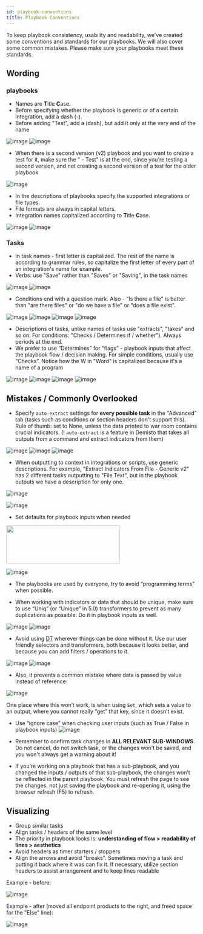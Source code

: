 ```yaml
---
id: playbook-conventions
title: Playbook Conventions
---
```


To keep playbook consistency, usability and readability, we've created some conventions and standards for our playbooks. We will also cover some common mistakes. Please make sure your playbooks meet these standards.

## Wording
### playbooks
 - Names are **T**itle **C**ase.
 - Before specifying whether the playbook is generic or of a certain integration, add a dash (-).
 - Before adding "Test", add a (dash), but add it only at the very end of the name
 
 ![image](doc_imgs/62224827-f8742f00-b3bf-11e9-857e-5f216297aee1.png)
![image](doc_imgs/62224883-0f1a8600-b3c0-11e9-910e-03a86c7456d7.png)

-   When there is a second version (v2) playbook and you want to create a test for it, make sure the " - Test" is at the end, since you're testing a second version, and not creating a second version of a test for the older playbook


![image](doc_imgs/62225909-fa3ef200-b3c1-11e9-9e66-d96ce7fefbde.png)

-   In the descriptions of playbooks specify the supported integrations or file types.
-   File formats are always in capital letters.
-   Integration names capitalized according to **T**itle **C**ase.


![image](doc_imgs/62228872-2e68e180-b3c7-11e9-9de3-ea21c0e3c866.png)
![image](doc_imgs/62228877-3032a500-b3c7-11e9-8644-17278aa24870.png)


### Tasks
-   In task names - first letter is capitalized. The rest of the name is according to grammar rules, so capitalize the first letter of every part of an integration's name for example.
-   Verbs: use "Save" rather than "Saves" or "Saving", in the task names


![image](doc_imgs/62226474-f3fd4580-b3c2-11e9-94be-4ef28a6e5591.png)
![image](doc_imgs/62226484-f6f83600-b3c2-11e9-8e99-0cdc8117ee7e.png)

-   Conditions end with a question mark. Also - "Is there a file" is better than "are there files" or "do we have a file" or "does a file exist".


![image](doc_imgs/62226641-2a3ac500-b3c3-11e9-97b6-546aab935487.png)
![image](doc_imgs/62226647-2c9d1f00-b3c3-11e9-82d5-63a637b2c23e.png)
![image](doc_imgs/62226658-3030a600-b3c3-11e9-826a-5104ed3a1a18.png)
![image](doc_imgs/62226668-36268700-b3c3-11e9-9d71-b4479696422f.png)


-   Descriptions of tasks, unlike names of tasks use "extracts", "takes" and so on. For conditions: "Checks / Determines if / whether"). Always periods at the end.
-   We prefer to use “Determines” for “flags” - playbook inputs that affect the playbook flow / decision making. For simple conditions, usually use “Checks”.
Notice how the W in "Word" is capitalized because it's a name of a program

![image](doc_imgs/62228424-4f7d0280-b3c6-11e9-8bee-47808ec59d31.png)
![image](doc_imgs/62228435-53a92000-b3c6-11e9-9434-f1201e247f62.png)
![image](doc_imgs/62228472-628fd280-b3c6-11e9-838c-285e68ec4661.png)
![image](doc_imgs/62228481-66235980-b3c6-11e9-95da-46b12ab243ff.png)


## Mistakes / Commonly Overlooked

-   Specify `auto-extract` settings for **every possible task** in the "Advanced" tab (tasks such as conditions or section headers don't support this). Rule of thumb: set to None, unless the data printed to war room contains crucial indicators.
(! `auto-extract` is a feature in Demisto that takes all outputs from a command and extract indicators from them)


![image](doc_imgs/62229068-97505980-b3c7-11e9-9c80-18b6f84ba90c.png)
![image](doc_imgs/62229072-991a1d00-b3c7-11e9-9486-e481096bd2db.png)
![image](doc_imgs/62229081-9d463a80-b3c7-11e9-8602-ece4e593fa57.png)


-   When outputting to context in integrations or scripts, use generic descriptions. For example, "Extract Indicators From File - Generic v2" has 2 different tasks outputting to "File.Text", but in the playbook outputs we have a description for only one.


![image](doc_imgs/67759127-9622dd00-fa47-11e9-90d5-a88c616bd8fe.png)

![image](doc_imgs/67759239-c9656c00-fa47-11e9-803b-a18005c63b52.png)




-   Set defaults for playbook inputs when needed

<img src="doc_imgs/67758301-18aa9d00-fa46-11e9-84e9-cba48d639766.png" width="300" height="100"></img>

![image](doc_imgs/67759434-121d2500-fa48-11e9-871b-dac447da1b8e.png)


-   The playbooks are used by everyone, try to avoid “programming terms" when possible.

-   When working with indicators or data that should be unique, make sure to use “Uniq” (or “Unique” in 5.0) transformers to prevent as many duplications as possible. Do it in playbook inputs as well.


![image](doc_imgs/62229766-1f832e80-b3c9-11e9-8ac3-6cb48a132c1f.png)
![image](doc_imgs/62229771-21e58880-b3c9-11e9-8d85-c82c0c895252.png)

-   Avoid using [DT](https://github.com/demisto/content/tree/master/docs) wherever things can be done without it. Use our user friendly selectors and transformers, both because it looks better, and because you can add filters / operations to it.

![image](doc_imgs/67759623-76d87f80-fa48-11e9-9dc7-3f8d5ef4341c.png)
![image](doc_imgs/67759719-a5565a80-fa48-11e9-9a91-b5ce555197d4.png)

* Also, it prevents a common mistake where data is passed by value instead of reference:

![image](doc_imgs/67759760-bb641b00-fa48-11e9-82a0-e028e50efa02.png)

One place where this won’t work, is when using `Set`, which sets a value to an output, where you cannot really “get” that key, since it doesn’t exist.

-   Use “ignore case” when checking user inputs (such as True / False in playbook inputs)
![image](doc_imgs/68272945-d4368700-006d-11ea-89a1-fea10c525186.png)

* Remember to confirm task changes in **ALL RELEVANT SUB-WINDOWS**. Do not cancel, do not switch task, or the changes won't be saved, and you won't always get a warning about it!

-   If you’re working on a playbook that has a sub-playbook, and you changed the inputs / outputs of that sub-playbook, the changes won’t be reflected in the parent playbook. You must refresh the page to see the changes. not just saving the playbook and re-opening it, using the browser refresh (F5) to refresh.

## Visualizing

-   Group similar tasks
-   Align tasks / headers of the same level
-   The priority in playbook looks is: **understanding of flow > readability of lines > aesthetics**
-   Avoid headers as timer starters / stoppers
-   Align the arrows and avoid "breaks". Sometimes moving a task and putting it back where it was can fix it. If necessary, utilize section headers to assist arrangement and to keep lines readable

Example - before:


![image](doc_imgs/62230489-9240d980-b3ca-11e9-8a88-2d5928888fac.png)


Example - after (moved all endpoint products to the right, and freed space for the "Else" line):

![image](doc_imgs/62230511-9ec53200-b3ca-11e9-8d75-2f4a59b71f1a.png)


